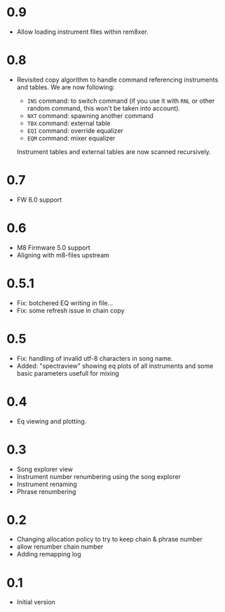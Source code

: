 # 0.9

 - Allow loading instrument files within rem8xer.

# 0.8

 - Revisited copy algorithm to handle command referencing instruments and
   tables. We are now following:

     * `INS` command: to switch command (if you use it with `RNL` or other random command,
       this won't be taken into account).
     * `NXT` command: spawning another command
     * `TBX` command: external table
     * `EQI` command: override equalizer
     * `EQM` command: mixer equalizer

   Instrument tables and external tables are now scanned recursively.

# 0.7

 - FW 6.0 support

# 0.6

 - M8 Firmware 5.0 support
 - Aligning with m8-files upstream

# 0.5.1

 - Fix: botchered EQ writing in file...
 - Fix: some refresh issue in chain copy

# 0.5

 - Fix: handling of invalid utf-8 characters in song name.
 - Added: "spectraview" showing eq plots of all instruments
          and some basic parameters usefull for mixing

# 0.4

 - Eq viewing and plotting.

# 0.3
 
 - Song explorer view
 - Instrument number renumbering using the song explorer
 - Instrument renaming
 - Phrase renumbering

# 0.2

 - Changing allocation policy to try to keep chain & phrase number
 - allow renumber chain number
 - Adding remapping log

# 0.1

 - Initial version

